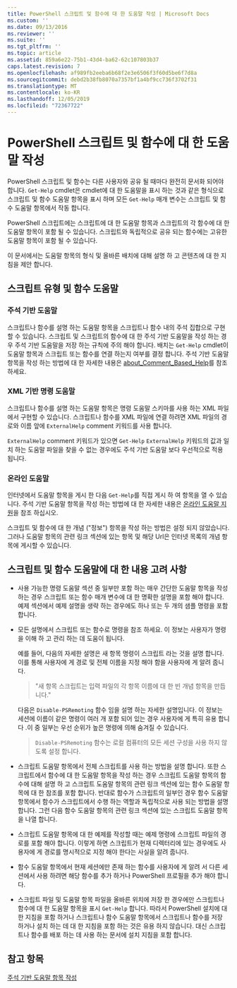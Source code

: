 ```yaml
---
title: PowerShell 스크립트 및 함수에 대 한 도움말 작성 | Microsoft Docs
ms.custom: ''
ms.date: 09/13/2016
ms.reviewer: ''
ms.suite: ''
ms.tgt_pltfrm: ''
ms.topic: article
ms.assetid: 859a6e22-75b1-43d4-ba62-62c107803b37
caps.latest.revision: 7
ms.openlocfilehash: af989fb2eeba6b68f2e3e6506f3f60d5be6f7d8a
ms.sourcegitcommit: debd2b38fb8070a7357bf1a4bf9cc736f3702f31
ms.translationtype: MT
ms.contentlocale: ko-KR
ms.lasthandoff: 12/05/2019
ms.locfileid: "72367722"
---
```

# <a name="writing-help-for-powershell-scripts-and-functions"></a>PowerShell 스크립트 및 함수에 대 한 도움말 작성

PowerShell 스크립트 및 함수는 다른 사용자와 공유 될 때마다 완전히 문서화 되어야 합니다.
`Get-Help` cmdlet은 cmdlet에 대 한 도움말을 표시 하는 것과 같은 형식으로 스크립트 및 함수 도움말 항목을 표시 하며 모든 `Get-Help` 매개 변수는 스크립트 및 함수 도움말 항목에서 작동 합니다.

PowerShell 스크립트에는 스크립트에 대 한 도움말 항목과 스크립트의 각 함수에 대 한 도움말 항목이 포함 될 수 있습니다.
스크립트와 독립적으로 공유 되는 함수에는 고유한 도움말 항목이 포함 될 수 있습니다.

이 문서에서는 도움말 항목의 형식 및 올바른 배치에 대해 설명 하 고 콘텐츠에 대 한 지침을 제안 합니다.

## <a name="types-of-script-and-function-help"></a>스크립트 유형 및 함수 도움말

### <a name="comment-based-help"></a>주석 기반 도움말
스크립트나 함수를 설명 하는 도움말 항목을 스크립트나 함수 내의 주석 집합으로 구현할 수 있습니다.
스크립트 및 스크립트의 함수에 대 한 주석 기반 도움말을 작성 하는 경우 주석 기반 도움말을 저장 하는 규칙에 주의 해야 합니다.
배치는 `Get-Help` cmdlet이 도움말 항목과 스크립트 또는 함수를 연결 하는지 여부를 결정 합니다.
주석 기반 도움말 항목을 작성 하는 방법에 대 한 자세한 내용은 [about_Comment_Based_Help](/powershell/module/microsoft.powershell.core/about/about_comment_based_help)를 참조 하세요.

### <a name="xml-based-command-help"></a>XML 기반 명령 도움말
스크립트나 함수를 설명 하는 도움말 항목은 명령 도움말 스키마를 사용 하는 XML 파일에서 구현할 수 있습니다.
스크립트나 함수를 XML 파일에 연결 하려면 XML 파일의 경로와 이름 앞에 `ExternalHelp` comment 키워드를 사용 합니다.

`ExternalHelp` comment 키워드가 있으면 `Get-Help` `ExternalHelp` 키워드의 값과 일치 하는 도움말 파일을 찾을 수 없는 경우에도 주석 기반 도움말 보다 우선적으로 적용 됩니다.

### <a name="online-help"></a>온라인 도움말
인터넷에서 도움말 항목을 게시 한 다음 `Get-Help`를 직접 게시 하 여 항목을 열 수 있습니다.
주석 기반 도움말 항목을 작성 하는 방법에 대 한 자세한 내용은 [온라인 도움말 지원](../module/supporting-online-help.md)을 참조 하십시오.

스크립트 및 함수에 대 한 개념 ("정보") 항목을 작성 하는 방법은 설정 되지 않았습니다.
그러나 도움말 항목의 관련 링크 섹션에 있는 항목 및 해당 Url은 인터넷 목록의 개념 항목에 게시할 수 있습니다.

## <a name="content-considerations-for-script-and-function-help"></a>스크립트 및 함수 도움말에 대 한 내용 고려 사항

- 사용 가능한 명령 도움말 섹션 중 일부만 포함 하는 매우 간단한 도움말 항목을 작성 하는 경우 스크립트 또는 함수 매개 변수에 대 한 명확한 설명을 포함 해야 합니다. 예제 섹션에서 예제 설명을 생략 하는 경우에도 하나 또는 두 개의 샘플 명령을 포함 합니다.

- 모든 설명에서 스크립트 또는 함수로 명령을 참조 하세요. 이 정보는 사용자가 명령을 이해 하 고 관리 하는 데 도움이 됩니다.

  예를 들어, 다음의 자세한 설명은 새 항목 명령이 스크립트 라는 것을 설명 합니다. 이를 통해 사용자에 게 경로 및 전체 이름을 지정 해야 함을 사용자에 게 알려 줍니다.

  > "새 항목 스크립트는 입력 파일의 각 항목 이름에 대 한 빈 개념 항목을 만듭니다."

  다음은 `Disable-PSRemoting` 함수 임을 설명 하는 자세한 설명입니다. 이 정보는 세션에 이름이 같은 명령이 여러 개 포함 되어 있는 경우 사용자에 게 특히 유용 합니다 .이 중 일부는 우선 순위가 높은 명령에 의해 숨겨질 수 있습니다.

  > `Disable-PSRemoting` 함수는 로컬 컴퓨터의 모든 세션 구성을 사용 하지 않도록 설정 합니다.

- 스크립트 도움말 항목에서 전체 스크립트를 사용 하는 방법을 설명 합니다. 또한 스크립트에서 함수에 대 한 도움말 항목을 작성 하는 경우 스크립트 도움말 항목의 함수에 대해 설명 하 고 스크립트 도움말 항목의 관련 링크 섹션에 있는 함수 도움말 항목에 대 한 참조를 포함 합니다. 반대로 함수가 스크립트의 일부인 경우 함수 도움말 항목에서 함수가 스크립트에서 수행 하는 역할과 독립적으로 사용 되는 방법을 설명 합니다. 그런 다음 함수 도움말 항목의 관련 링크 섹션에 있는 스크립트 도움말 항목을 나열 합니다.

- 스크립트 도움말 항목에 대 한 예제를 작성할 때는 예제 명령에 스크립트 파일의 경로를 포함 해야 합니다. 이렇게 하면 스크립트가 현재 디렉터리에 있는 경우에도 사용자에 게 경로를 명시적으로 지정 해야 한다는 사실을 알려 줍니다.

- 함수 도움말 항목에서 현재 세션에만 존재 하는 함수를 사용자에 게 알려 서 다른 세션에서 사용 하려면 해당 함수를 추가 하거나 PowerShell 프로필을 추가 해야 합니다.

- 스크립트 파일 및 도움말 항목 파일을 올바른 위치에 저장 한 경우에만 스크립트나 함수에 대 한 도움말 항목을 표시 `Get-Help` 합니다. 따라서 PowerShell 설치에 대 한 지침을 포함 하거나 스크립트나 함수 도움말 항목에서 스크립트나 함수를 저장 하거나 설치 하는 데 대 한 지침을 포함 하는 것은 유용 하지 않습니다. 대신 스크립트나 함수를 배포 하는 데 사용 하는 문서에 설치 지침을 포함 합니다.

## <a name="see-also"></a>참고 항목

[주석 기반 도움말 항목 작성](./writing-comment-based-help-topics.md)
